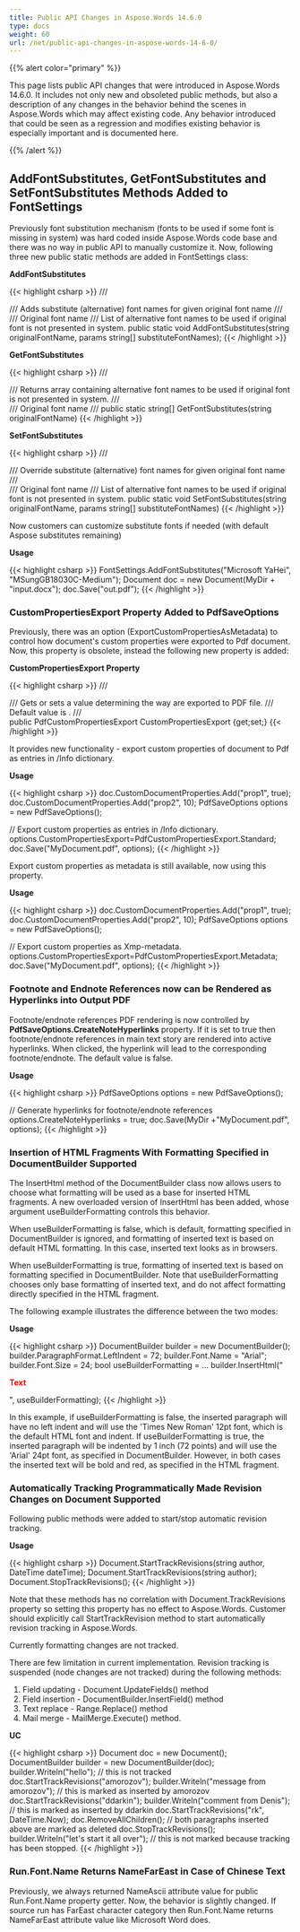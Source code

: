 ```yaml
---
title: Public API Changes in Aspose.Words 14.6.0
type: docs
weight: 60
url: /net/public-api-changes-in-aspose-words-14-6-0/
---
```


{{% alert color="primary" %}} 

This page lists public API changes that were introduced in Aspose.Words 14.6.0. It includes not only new and obsoleted public methods, but also a description of any changes in the behavior behind the scenes in Aspose.Words which may affect existing code. Any behavior introduced that could be seen as a regression and modifies existing behavior is especially important and is documented here.

{{% /alert %}} 

## AddFontSubstitutes, GetFontSubstitutes and SetFontSubstitutes Methods Added to FontSettings

Previously font substitution mechanism (fonts to be used if some font is missing in system) was hard coded inside Aspose.Words code base and there was no way in public API to manually customize it. Now, following three new public static methods are added in FontSettings class:

**AddFontSubstitutes**

{{< highlight csharp >}}
/// <summary>
/// Adds substitute (alternative) font names for given original font name
/// </summary>
/// <param name="originalFontName">Original font name</param>
/// <param name="substituteFontNames">List of alternative font names to be used if original font is not presented in system.</param>
public static void AddFontSubstitutes(string originalFontName, params string[] substituteFontNames);
{{< /highlight >}}

**GetFontSubstitutes**

{{< highlight csharp >}}
/// <summary>
/// Returns array containing alternative font names to be used if original font is not presented in system.
/// </summary>
/// <param name="originalFontName">Original font name</param>
/// <returns></returns>
public static string[] GetFontSubstitutes(string originalFontName)
{{< /highlight >}}

**SetFontSubstitutes**

{{< highlight csharp >}}
/// <summary>
/// Override substitute (alternative) font names for given original font name
/// </summary>
/// <param name="originalFontName">Original font name</param>
/// <param name="substituteFontNames">List of alternative font names to be used if original font is not presented in system.</param>
public static void SetFontSubstitutes(string originalFontName, params string[] substituteFontNames)
{{< /highlight >}}

Now customers can customize substitute fonts if needed (with default Aspose substitutes remaining)

**Usage**

{{< highlight csharp >}}
FontSettings.AddFontSubstitutes("Microsoft YaHei", "MSungGB18030C-Medium");
Document doc = new Document(MyDir + "input.docx");
doc.Save("out.pdf");
{{< /highlight >}}

### CustomPropertiesExport Property Added to PdfSaveOptions

Previously, there was an option (ExportCustomPropertiesAsMetadata) to control how document's custom properties were exported to Pdf document. Now, this property is obsolete, instead the following new property is added:

**CustomPropertiesExport Property**

{{< highlight csharp >}}
/// <summary>
/// Gets or sets a value determining the way <see cref="Document.CustomDocumentProperties"/> are exported to PDF file.
/// Default value is <see cref="PdfCustomPropertiesExport.None"/>.
/// </summary>
public PdfCustomPropertiesExport CustomPropertiesExport {get;set;}
{{< /highlight >}}

It provides new functionality - export custom properties of document to Pdf as entries in /Info dictionary.

**Usage**

{{< highlight csharp >}}
doc.CustomDocumentProperties.Add("prop1", true);
doc.CustomDocumentProperties.Add("prop2", 10);
PdfSaveOptions options = new PdfSaveOptions();

// Export custom properties as entries in /Info dictionary.
options.CustomPropertiesExport=PdfCustomPropertiesExport.Standard;
doc.Save("MyDocument.pdf", options);
{{< /highlight >}}

Export custom properties as metadata is still available, now using this property.

**Usage**

{{< highlight csharp >}}
doc.CustomDocumentProperties.Add("prop1", true);
doc.CustomDocumentProperties.Add("prop2", 10);
PdfSaveOptions options = new PdfSaveOptions();

// Export custom properties as Xmp-metadata.
options.CustomPropertiesExport=PdfCustomPropertiesExport.Metadata;
doc.Save("MyDocument.pdf", options);
{{< /highlight >}}

### Footnote and Endnote References now can be Rendered as Hyperlinks into Output PDF

Footnote/endnote references PDF rendering is now controlled by **PdfSaveOptions.CreateNoteHyperlinks** property. If it is set to true then footnote/endnote references in main text story are rendered into active hyperlinks. When clicked, the hyperlink will lead to the corresponding footnote/endnote. The default value is false.

**Usage**

{{< highlight csharp >}}
PdfSaveOptions options = new PdfSaveOptions();

// Generate hyperlinks for footnote/endnote references
options.CreateNoteHyperlinks = true;
doc.Save(MyDir +"MyDocument.pdf", options);
{{< /highlight >}}

### Insertion of HTML Fragments With Formatting Specified in DocumentBuilder Supported

The InsertHtml method of the DocumentBuilder class now allows users to choose what formatting will be used as a base for inserted HTML fragments. A new overloaded version of InsertHtml has been added, whose argument useBuilderFormatting controls this behavior.

When useBuilderFormatting is false, which is default, formatting specified in DocumentBuilder is ignored, and formatting of inserted text is based on default HTML formatting. In this case, inserted text looks as in browsers.

When useBuilderFormatting is true, formatting of inserted text is based on formatting specified in DocumentBuilder. Note that useBuilderFormatting chooses only base formatting of inserted text, and do not affect formatting directly specified in the HTML fragment.

The following example illustrates the difference between the two modes:

**Usage**

{{< highlight csharp >}}
DocumentBuilder builder = new DocumentBuilder();
builder.ParagraphFormat.LeftIndent = 72;
builder.Font.Name = "Arial";
builder.Font.Size = 24;
bool useBuilderFormatting = ...
builder.InsertHtml("<p style='color:red'><b>Text</b></p>", useBuilderFormatting);
{{< /highlight >}}

In this example, if useBuilderFormatting is false, the inserted paragraph will have no left indent and will use the 'Times New Roman' 12pt font, which is the default HTML font and indent. If useBuilderFormatting is true, the inserted paragraph will be indented by 1 inch (72 points) and will use the 'Arial' 24pt font, as specified in DocumentBuilder. However, in both cases the inserted text will be bold and red, as specified in the HTML fragment.

### Automatically Tracking Programmatically Made Revision Changes on Document Supported

Following public methods were added to start/stop automatic revision tracking. 

**Usage**

{{< highlight csharp >}}
Document.StartTrackRevisions(string author, DateTime dateTime);
Document.StartTrackRevisions(string author);
Document.StopTrackRevisions();
{{< /highlight >}}

Note that these methods has no correlation with Document.TrackRevisions property so setting this property has no effect to Aspose.Words. Customer should explicitly call StartTrackRevision method to start automatically revision tracking in Aspose.Words.

Currently formatting changes are not tracked.

There are few limitation in current implementation. Revision tracking is suspended (node changes are not tracked) during the following methods:

1. Field updating - Document.UpdateFields() method
1. Field insertion - DocumentBuilder.InsertField() method
1. Text replace - Range.Replace() method
1. Mail merge - MailMerge.Execute() method.

**UC**

{{< highlight csharp >}}
Document doc = new Document();
DocumentBuilder builder = new DocumentBuilder(doc);
builder.Writeln("hello");
                    // this is not tracked
doc.StartTrackRevisions("amorozov");
builder.Writeln("message from amorozov");
    // this is marked as inserted by amorozov
doc.StartTrackRevisions("ddarkin");
builder.Writeln("comment from Denis");
       // this is marked as inserted by ddarkin
doc.StartTrackRevisions("rk", DateTime.Now);
doc.RemoveAllChildren();
                     // both paragraphs inserted above are marked as deleted
doc.StopTrackRevisions();
builder.Writeln("let's start it all over");
  // this is not marked because tracking has been stopped.
{{< /highlight >}}

### Run.Font.Name Returns NameFarEast in Case of Chinese Text

Previously, we always returned NameAscii attribute value for public Run.Font.Name property getter. Now, the behavior is slightly changed. If source run has FarEast character category then Run.Font.Name returns NameFarEast attribute value like Microsoft Word does.
